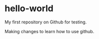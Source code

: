hello-world
===========

My first repository on Github for testing. 

Making changes to learn how to use github.
